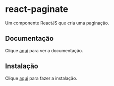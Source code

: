 # react-paginate

Um componente ReactJS que cria uma paginação.

## Documentação

Clique [aqui](https://github.com/AdeleD/react-paginate) para ver a documentação.

## Instalação

Clique [aqui](https://www.npmjs.com/package/react-paginate) para fazer a instalação.